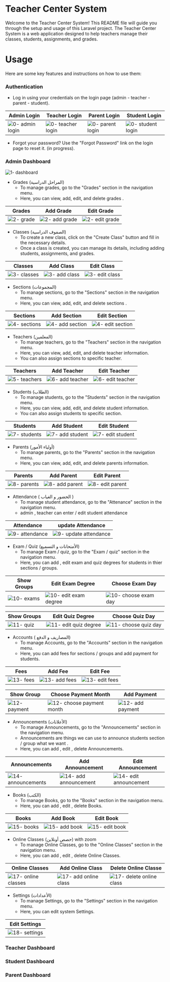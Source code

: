 # Teacher Center System
Welcome to the Teacher Center System! This README file will guide you through the setup and usage of this Laravel project. The Teacher Center System is a web application designed to help teachers manage their classes, students, assignments, and grades.


# Usage
Here are some key features and instructions on how to use them:

### Authentication
  - Log in using your credentials on the login page (admin - teacher - parent - student).
  
| Admin Login            | Teacher Login             | Parent Login               | Student Login               |
| ---------------------- | ----------------------    | -------------------------  | -----------------------     |
|![0- admin login](https://github.com/KareemShaban1/teacher-center-system/assets/42013687/433c70de-658b-41da-baad-85391631064f)| ![0- teacher login](https://github.com/KareemShaban1/teacher-center-system/assets/42013687/a92d5f17-ff24-4fe5-9ea6-d06f8a7b17c2) | ![0- parent login](https://github.com/KareemShaban1/teacher-center-system/assets/42013687/f04330f4-6615-4480-9081-d39596c04ea9) | ![0- student login](https://github.com/KareemShaban1/teacher-center-system/assets/42013687/9939a8e1-2015-4c4a-ade1-7a2a247deebf)|





  - Forgot your password? Use the "Forgot Password" link on the login page to reset it. (in progress). 

### Admin Dashboard

![1- dashboard](https://github.com/KareemShaban1/teacher-center-system/assets/42013687/daf48e89-b3d8-4fc8-85a4-f84e0645679b)


- Grades (المراحل الدراسية)
  - To manage grades, go to the "Grades" section in the navigation menu.
  - Here, you can view, add, edit, and delete grades .

| Grades                 | Add Grade                 | Edit Grade                 |
| ---------------------- | ----------------------    | -------------------------  |
|  ![2- grade](https://github.com/KareemShaban1/teacher-center-system/assets/42013687/931a009c-9498-4be2-ad63-53f8b029f40c)  | ![2- add grade](https://github.com/KareemShaban1/teacher-center-system/assets/42013687/496ed51b-dea8-402d-ba01-c235af036610) | ![2- edit grade](https://github.com/KareemShaban1/teacher-center-system/assets/42013687/d6119ec0-d812-45ec-88b4-01f9455ed66a) |

- Classes (الصفوف الدراسية)
  - To create a new class, click on the "Create Class" button and fill in the necessary details.
  - Once a class is created, you can manage its details, including adding students, assignments, and grades.

| Classes                 | Add Class                 | Edit Class                 |
| ----------------------  | ----------------------    | -------------------------  |
| ![3- classes](https://github.com/KareemShaban1/teacher-center-system/assets/42013687/1cc36a25-0324-42f6-b94a-389adee726d4) | ![3- add class](https://github.com/KareemShaban1/teacher-center-system/assets/42013687/4e2ae7a9-ad82-4d7d-aea2-a75c40303fb1) | ![3- edit class](https://github.com/KareemShaban1/teacher-center-system/assets/42013687/84238d8e-4ddf-4d2c-b920-1034df991a16)|

- Sections (المجموعات)
  - To manage sections, go to the "Sections" section in the navigation menu.
  - Here, you can view, add, edit, and delete sections .

| Sections                 | Add Section                 | Edit Section                 |
| ----------------------   | ----------------------      | -------------------------    |
| ![4- sections](https://github.com/KareemShaban1/teacher-center-system/assets/42013687/22ec0093-78d0-4ae5-bb3c-c25ccc4deec2) | ![4- add section](https://github.com/KareemShaban1/teacher-center-system/assets/42013687/945ee048-72ca-44dc-ad42-000ca5c7fd48)  |  ![4- edit section](https://github.com/KareemShaban1/teacher-center-system/assets/42013687/76cebb7f-b9e4-4656-89f6-4300ee30b960)   |


- Teachers (المعلمين)
  - To manage teachers, go to the "Teachers" section in the navigation menu.
  - Here, you can view, add, edit, and delete teacher information.
  - You can also assign sections to specific teacher.


| Teachers                 | Add Teacher                 | Edit Teacher                 |
| ----------------------   | ----------------------      | -------------------------    |
| ![5- teachers](https://github.com/KareemShaban1/teacher-center-system/assets/42013687/5750c50f-d4d0-4404-b095-053a8ece2a67)|  ![6- add teacher](https://github.com/KareemShaban1/teacher-center-system/assets/42013687/f60f672f-527d-44d8-8a1a-c43f50bbeea3) | ![6- edit teacher](https://github.com/KareemShaban1/teacher-center-system/assets/42013687/528966a3-5780-4f5f-a0aa-4adbc675acdc) |




- Students (الطلاب)
  - To manage students, go to the "Students" section in the navigation menu.
  - Here, you can view, add, edit, and delete student information.
  - You can also assign students to specific section.


| Students                 | Add Student                 | Edit Student                 |
| ----------------------   | ----------------------      | -------------------------    |
| ![7- students](https://github.com/KareemShaban1/teacher-center-system/assets/42013687/4301bf62-4b48-460e-9abb-2e68bf949696)|   ![7- add student](https://github.com/KareemShaban1/teacher-center-system/assets/42013687/a58f6c6d-7394-4444-ac8c-a61b4898996d) |  ![7- edit student](https://github.com/KareemShaban1/teacher-center-system/assets/42013687/f2146a79-3ae6-4321-80df-d31a13c7ce24)|


- Parents (أولياء الأمور)
  - To manage parents, go to the "Parents" section in the navigation menu.
  - Here, you can view, add, edit, and delete parents information.

| Parents                  | Add Parent                  | Edit Parent                  |
| ----------------------   | ----------------------      | -------------------------    |
| ![8- parents ](https://github.com/KareemShaban1/teacher-center-system/assets/42013687/c9c80040-5775-4233-b0a2-0a3d3fd2fc72)| ![8- add parent ](https://github.com/KareemShaban1/teacher-center-system/assets/42013687/d499c4a7-e071-4004-8581-ca88ca6e670a)| ![8- edit parent](https://github.com/KareemShaban1/teacher-center-system/assets/42013687/52cbe59a-e2b8-47b2-accc-b79cbd56ed5f)|



- Attendance ( الحضور و الغياب )
  - To manage student attendance, go to the "Attenance" section in the navigation menu.
  - admin , teacher can enter / edit student attendance 

| Attendance               | update Attendance           |
| ----------------------   | ----------------------      | 
| ![9- attendance ](https://github.com/KareemShaban1/teacher-center-system/assets/42013687/4a50343d-913b-4016-9442-35916be75301) | ![9- update attendance](https://github.com/KareemShaban1/teacher-center-system/assets/42013687/c3bce5ab-dc09-4e4b-9d5a-ef933fd642b6) |


- Exam / Quiz (الأمتحانات و التسميع)
  - To manage Exam / quiz, go to the "Exam / quiz" section in the navigation menu.
  - Here, you can add , edit exam and quiz degrees for students in thier sections / groups.

| Show Groups              | Edit Exam Degree            | Choose Exam Day              |
| ----------------------   | ----------------------      | -------------------------    |
| ![10- exams](https://github.com/KareemShaban1/teacher-center-system/assets/42013687/fb78296a-80c4-4009-8c7c-2a55c55bf7c7)|   ![10- edit exam degree](https://github.com/KareemShaban1/teacher-center-system/assets/42013687/c0caa795-6ad9-4529-b0da-9a6a80397808)|   ![10- choose exam day](https://github.com/KareemShaban1/teacher-center-system/assets/42013687/e6793de8-56ac-4663-af02-36d02cd2ba93)|

| Show Groups              | Edit Quiz Degree            | Choose Quiz Day              |
| ----------------------   | ----------------------      | -------------------------    |
| ![11- quiz](https://github.com/KareemShaban1/teacher-center-system/assets/42013687/d8d29e5a-89cb-4367-8353-863376fcf8ac)|  ![11- edit quiz degree](https://github.com/KareemShaban1/teacher-center-system/assets/42013687/68a9bf84-1330-495c-805a-f1a711f7e1cf) |  ![11- choose quiz day](https://github.com/KareemShaban1/teacher-center-system/assets/42013687/75388903-0070-4e87-ba1f-87146485db5e)|



- Accounts ( المصاريف و الدفع)
  - To manage Accounts, go to the "Accounts" section in the navigation menu.
  - Here, you can add fees for sections / groups and add payment for students.

| Fees                     | Add Fee                     | Edit Fee                     |
| ----------------------   | ----------------------      | -------------------------    |
| ![13- fees](https://github.com/KareemShaban1/teacher-center-system/assets/42013687/3fdfad9f-748a-40b2-b4c6-1d26f77ea15b) | ![13- add fees](https://github.com/KareemShaban1/teacher-center-system/assets/42013687/b31bc828-c056-4cd5-8131-485ef96baf5a) | ![13- edit fees](https://github.com/KareemShaban1/teacher-center-system/assets/42013687/8d6e97ac-a432-40a0-9dce-0cad8557f07c) |



| Show Group               | Choose Payment Month        | Add Payment                  |
| ----------------------   | ----------------------      | -------------------------    |
|  ![12- payment](https://github.com/KareemShaban1/teacher-center-system/assets/42013687/84ad7688-1ddb-4407-9180-ed5f4699d742) | ![12- choose payment month ](https://github.com/KareemShaban1/teacher-center-system/assets/42013687/7da86767-68df-45b3-8d47-d54f418911c9) |   ![12- add payment](https://github.com/KareemShaban1/teacher-center-system/assets/42013687/9cf6dde5-40cb-467a-8a66-2085517458c1)  |



- Announcements (الأعلانات)
  - To manage Announcements, go to the "Announcements" section in the navigation menu.
  - Announcements are things we can use to announce students section / group what we want .
  - Here, you can add , edit , delete Announcements.

| Announcements            | Add Announcement            | Edit Announcement            |
| ----------------------   | ----------------------      | -------------------------    |
| ![14- announcements](https://github.com/KareemShaban1/teacher-center-system/assets/42013687/f6ee898b-9aa7-4d3d-b93b-a4e9903f7024) |   ![14- add announcement](https://github.com/KareemShaban1/teacher-center-system/assets/42013687/824c73dc-e8d4-4623-9e45-152ab855d749)|   ![14- edit announcement](https://github.com/KareemShaban1/teacher-center-system/assets/42013687/71960101-7ff5-4555-a7b3-3a1af40e00db)|


- Books (الكتب)
  - To manage Books, go to the "Books" section in the navigation menu.
  - Here, you can add , edit , delete Books.

| Books                    | Add Book                    | Edit Book                    |
| ----------------------   | ----------------------      | -------------------------    |
| ![15- books](https://github.com/KareemShaban1/teacher-center-system/assets/42013687/0487e08a-ac23-48f1-985c-0034b020f119) | ![15- add book](https://github.com/KareemShaban1/teacher-center-system/assets/42013687/7fa50772-3de9-41b6-b3f4-969900ee0247)  |![15- edit book](https://github.com/KareemShaban1/teacher-center-system/assets/42013687/0a0695c2-00a8-484e-a507-94a6c8ac1a08) |


- Online Classes (حصص أونلاين) with zoom
  - To manage Online Classes, go to the "Online Classes" section in the navigation menu.
  - Here, you can add , edit , delete Online Classes.

| Online Classes           | Add Online Class            | Delete Online Classe         |
| ----------------------   | ----------------------      | -------------------------    |
|  ![17- online classes](https://github.com/KareemShaban1/teacher-center-system/assets/42013687/624b0897-6b57-4b65-abd2-980bace2a330) | ![17- add online class](https://github.com/KareemShaban1/teacher-center-system/assets/42013687/2a483e23-b58c-4c88-914e-f87ebf53b094) |   ![17- delete online class](https://github.com/KareemShaban1/teacher-center-system/assets/42013687/4fa61380-5ebc-4541-8067-2fb48796863d) |



- Settings (الأعدادات)
  - To manage Settings, go to the "Settings" section in the navigation menu.
  - Here, you can edit system Settings.

| Edit Settings            | 
| ----------------------   | 
| ![18- settings](https://github.com/KareemShaban1/teacher-center-system/assets/42013687/add52e9d-805d-4240-bb10-0cf40e0c99d6) |





### Teacher Dashboard




### Student Dashboard



### Parent Dashboard

